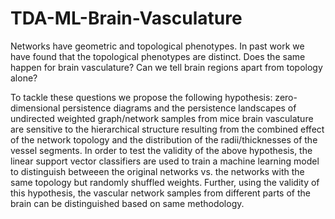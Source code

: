 # TDA-ML-Brain-Vasculature

Networks have geometric and topological phenotypes. In past work we have found that the topological phenotypes are distinct. Does the same happen for brain vasculature? Can we tell brain regions apart from topology alone?

To tackle these questions we propose the following hypothesis: zero-dimensional persistence diagrams and the persistence landscapes of undirected weighted graph/network samples from mice brain vasculature are sensitive to the hierarchical structure resulting from the combined effect of the network topology and the distribution of the radii/thicknesses of the vessel segments. In order to test the validity of the above hypothesis, the linear support vector classifiers are used to train a machine learning model to distinguish betweeen the original networks vs. the networks with the same topology but randomly shuffled weights. Further, using the validity of this hypothesis, the vascular network samples from different parts of the brain can be distinguished based on same methodology.    
